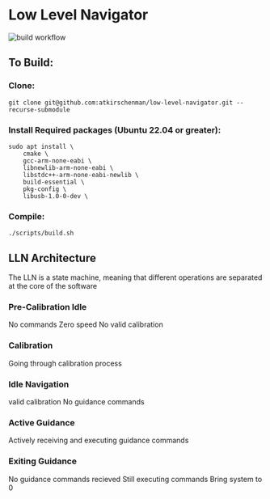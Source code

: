 # Low Level Navigator

![build workflow](https://github.com/atkirschenman/low-level-navigator/actions/workflows/build.yml/badge.svg)

## To Build:

### Clone:

` git clone git@github.com:atkirschenman/low-level-navigator.git --recurse-submodule `

### Install Required packages (Ubuntu 22.04 or greater):

```
sudo apt install \
    cmake \
    gcc-arm-none-eabi \
    libnewlib-arm-none-eabi \
    libstdc++-arm-none-eabi-newlib \
    build-essential \
    pkg-config \
    libusb-1.0-0-dev \
```

### Compile:

```
./scripts/build.sh
```

## LLN Architecture 

The LLN is a state machine, meaning that different operations are separated at the core of the software

### Pre-Calibration Idle

No commands
Zero speed
No valid calibration 

### Calibration

Going through calibration process

### Idle Navigation

valid calibration
No guidance commands

### Active Guidance

Actively receiving and executing guidance commands

### Exiting Guidance

No guidance commands recieved
Still executing commands
Bring system to 0
